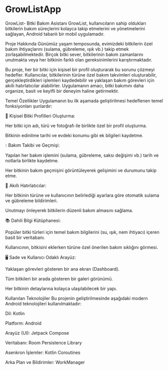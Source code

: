 # GrowListApp

GrowList- Bitki Bakım Asistanı
GrowList, kullanıcıların sahip oldukları bitkilerin bakım süreçlerini kolayca takip etmelerini ve yönetmelerini sağlayan, Android tabanlı bir mobil uygulamadır.

Proje Hakkında
Günümüz yaşam temposunda, evimizdeki bitkilerin özel bakım ihtiyaçlarını (sulama, gübreleme, ışık vb.) takip etmek zorlaşabilmektedir. Birçok bitki sever, bitkilerinin bakım zamanlarını unutmakta veya her bitkinin farklı olan gereksinimlerini karıştırmaktadır.

Bu proje, her bir bitki için kişisel bir profil oluşturarak bu sorunu çözmeyi hedefler. Kullanıcılar, bitkilerinin türüne özel bakım takvimleri oluşturabilir, gerçekleştirdikleri işlemleri kaydedebilir ve yaklaşan bakım görevleri için akıllı hatırlatıcılar alabilirler. Uygulamanın amacı, bitki bakımını daha organize, basit ve keyifli bir deneyim haline getirmektir.

Temel Özellikler
Uygulamanın bu ilk aşamada geliştirilmesi hedeflenen temel fonksiyonları şunlardır:

🌱 Kişisel Bitki Profilleri Oluşturma:

Her bitki için adı, türü ve fotoğrafı ile birlikte özel bir profil oluşturma.

Bitkinin edinilme tarihi ve evdeki konumu gibi ek bilgileri kaydetme.

💧 Bakım Takibi ve Geçmişi:

Yapılan her bakım işlemini (sulama, gübreleme, saksı değişimi vb.) tarih ve notlarla birlikte kaydetme.

Her bitkinin bakım geçmişini görüntüleyerek gelişimini ve durumunu takip etme.

🔔 Akıllı Hatırlatıcılar:

Her bitkinin türüne ve kullanıcının belirlediği ayarlara göre otomatik sulama ve gübreleme bildirimleri.

Unutmayı önleyerek bitkilerin düzenli bakım almasını sağlama.

📚 Dahili Bilgi Kütüphanesi:

Popüler bitki türleri için temel bakım bilgilerini (su, ışık, nem ihtiyacı) içeren basit bir veritabanı.

Kullanıcının, bitkisini eklerken türüne özel önerilen bakım sıklığını görmesi.

🖥️ Sade ve Kullanıcı Odaklı Arayüz:

Yaklaşan görevleri gösteren bir ana ekran (Dashboard).

Tüm bitkileri bir arada gösteren bir galeri görünümü.

Her bitkinin detaylarına kolayca ulaşılabilecek bir yapı.

Kullanılan Teknolojiler
Bu projenin geliştirilmesinde aşağıdaki modern Android teknolojileri kullanılmaktadır:

Dil: Kotlin

Platform: Android

Arayüz (UI): Jetpack Compose

Veritabanı: Room Persistence Library

Asenkron İşlemler: Kotlin Coroutines

Arka Plan ve Bildirimler: WorkManager